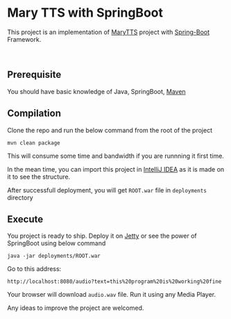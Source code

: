 # Mary TTS with SpringBoot
This project is an implementation of [MaryTTS](https://github.com/marytts/marytts) project with [Spring-Boot](https://projects.spring.io/spring-boot/) Framework.

<br>

## Prerequisite

You should have basic knowledge of Java, SpringBoot, [Maven](https://maven.apache.org/index.html)


## Compilation

Clone the repo and run the below command from the root of the project

    mvn clean package

This will consume some time and bandwidth if you are runnning it first time.

In the mean time, you can import this project in [IntelliJ IDEA](https://www.jetbrains.com/idea/download/#section=linux) as it is made on it to see the structure.

After successfull deployment, you will get <code>ROOT.war</code> file in <code>deployments</code> directory

## Execute

  You project is ready to ship. Deploy it on [Jetty](http://www.eclipse.org/jetty/download.html) or see the power of SpringBoot using below command

    java -jar deployments/ROOT.war

  Go to this address:

    http://localhost:8080/audio?text=this%20program%20is%20working%20fine
    
Your browser will download <code>audio.wav</code> file. Run it using any Media Player.

Any ideas to improve the project are welcomed.
